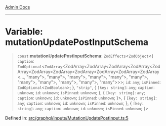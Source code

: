 [Admin Docs](/)

***

# Variable: mutationUpdatePostInputSchema

> `const` **mutationUpdatePostInputSchema**: `ZodEffects`\<`ZodObject`\<\{ `caption`: `ZodOptional`\<`ZodArray`\<ZodArray\<ZodArray\<ZodArray\<ZodArray\<ZodArray\<ZodArray\<ZodArray\<ZodArray\<ZodArray\<ZodArray\<ZodArray\<..., "many"\>, "many"\>, "many"\>, "many"\>, "many"\>, "many"\>, "many"\>, "many"\>, "many"\>, "many"\>, "many"\>\>\>; `id`: `any`; `isPinned`: `ZodOptional`\<`ZodBoolean`\>; \}, `"strip"`, \{ `[key: string]`: `any`;  `caption`: `unknown`; `id`: `unknown`; `isPinned`: `unknown`; \}, \{ `[key: string]`: `any`;  `caption`: `unknown`; `id`: `unknown`; `isPinned`: `unknown`; \}\>, \{ `[key: string]`: `any`;  `caption`: `unknown`; `id`: `unknown`; `isPinned`: `unknown`; \}, \{ `[key: string]`: `any`;  `caption`: `unknown`; `id`: `unknown`; `isPinned`: `unknown`; \}\>

Defined in: [src/graphql/inputs/MutationUpdatePostInput.ts:5](https://github.com/PalisadoesFoundation/talawa-api/blob/c0493e690fb59bf2b3a98d1507811ac221fdc899/src/graphql/inputs/MutationUpdatePostInput.ts#L5)
